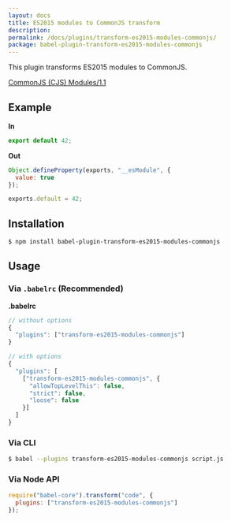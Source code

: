 ```yaml
---
layout: docs
title: ES2015 modules to CommonJS transform
description:
permalink: /docs/plugins/transform-es2015-modules-commonjs/
package: babel-plugin-transform-es2015-modules-commonjs
---
```


This plugin transforms ES2015 modules to CommonJS.

[CommonJS (CJS) Modules/1.1](http://wiki.commonjs.org/wiki/Modules/1.1)

## Example

**In**

```javascript
export default 42;
```

**Out**

```javascript
Object.defineProperty(exports, "__esModule", {
  value: true
});

exports.default = 42;
```

## Installation

```sh
$ npm install babel-plugin-transform-es2015-modules-commonjs
```

## Usage

### Via `.babelrc` (Recommended)

**.babelrc**

```js
// without options
{
  "plugins": ["transform-es2015-modules-commonjs"]
}

// with options
{
  "plugins": [
    ["transform-es2015-modules-commonjs", {
      "allowTopLevelThis": false,
      "strict": false,
      "loose": false
    }]
  ]
}
```

### Via CLI

```sh
$ babel --plugins transform-es2015-modules-commonjs script.js
```

### Via Node API

```javascript
require("babel-core").transform("code", {
  plugins: ["transform-es2015-modules-commonjs"]
});
```
